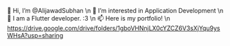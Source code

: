 👋 Hi, I’m @AlijawadSubhan \n
👀 I’m interested in Application Development \n
🌱 I am a Flutter developer. :3 \n
📫 Here is my portfolio! \n
https://drive.google.com/drive/folders/1gboVHNnjLX0cYZCZ6V3sXjYqu9ysWHsA?usp=sharing
